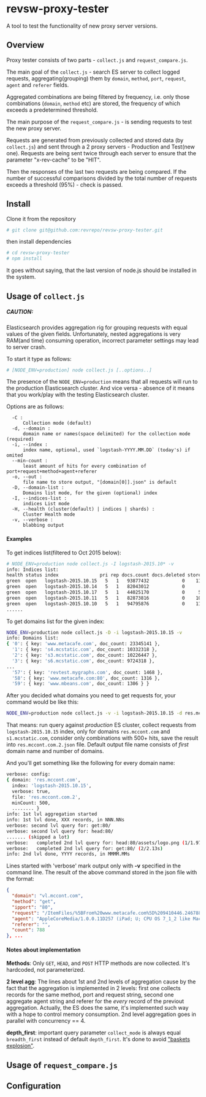 # revsw-proxy-tester
A tool to test the functionality of new proxy server versions.

## Overview

Proxy tester consists of two parts - `collect.js` and `request_compare.js`.

The main goal of the `collect.js` - search ES server to collect logged requests, aggregating(grouping) them by `domain`, `method`, `port`, `request`, `agent` and `referer` fields.

Aggregated combinations are being filtered by frequency, i.e. only those  combinations (`domain`, `method` etc) are stored, the frequency of which exceeds a predetermined threshold.

The main purpose of the `request_compare.js` - is sending requests to test the new proxy server.

Requests are generated from previously collected and stored data (by `collect.js`) and sent through a 2 proxy servers - Production and Test(new one). Requests are being sent twice through each server to ensure that the parameter "x-rev-cache" to be "HIT".

Then the responses of the last two requests are being compared.
If the number of successful comparisons divided by the total number of requests exceeds a threshold (95%) - check is passed.


## Install

Clone it from the repository
```bash
# git clone git@github.com:revrepo/revsw-proxy-tester.git
```
then install dependencies
```bash
# cd revsw-proxy-tester
# npm install
```
It goes without saying, that the last version of node.js should be installed in the system.


## Usage of `collect.js`
##### CAUTION:
Elasticsearch provides aggregation rig for grouping requests with equal values of the given fields. Unfortunately, nested aggregations is very RAM(and time) consuming operation, incorrect parameter settings may lead to server crash.

To start it type as follows:
```bash
# [NODE_ENV=production] node collect.js [..options..]
```
The presence of the `NODE_ENV=production` means that all requests will run to the production Elasticsearch cluster. And vice versa - absence of it means that you work/play with the testing Elasticsearch cluster.

Options are as follows:
```
  -C :
      Collection mode (default)
  -d, --domain :
      domain name or names(space delimited) for the collection mode (required)
  -i, --index :
      index name, optional, used `logstash-YYYY.MM.DD` (today's) if omited
  --min-count :
      least amount of hits for every combination of port+request+method+agent+referer
  -o, --out :
      file name to store output, "[domain[0]].json" is default
  -D, --domain-list :
      Domains list mode, for the given (optional) index
  -I, --indices-list :
      indices List mode
  -H, --health (cluster(default) | indices | shards) :
      Cluster Health mode
  -v, --verbose :
      blabbing output
```


#### Examples
To get indices list(filtered to Oct 2015 below):
```bash
# NODE_ENV=production node collect.js -I logstash-2015.10* -v
info: Indices list:
health status index               pri rep docs.count docs.deleted store.size pri.store.size
green  open   logstash-2015.10.15   5   1   93877432            0    115.9gb         57.9gb
green  open   logstash-2015.10.14   5   1   82043012            0      102gb           51gb
green  open   logstash-2015.10.17   5   1   44025170            0     55.4gb         27.5gb
green  open   logstash-2015.10.11   5   1   82873816            0    101.8gb         50.9gb
green  open   logstash-2015.10.10   5   1   94795876            0    115.3gb         57.6gb
......
```
To get domains list for the given index:
```bash
NODE_ENV=production node collect.js -D -i logstash-2015.10.15 -v
info: Domains list:
{ '0': { key: 'www.metacafe.com', doc_count: 23345141 },
  '1': { key: 's4.mcstatic.com', doc_count: 10332318 },
  '2': { key: 's3.mcstatic.com', doc_count: 10226447 },
  '3': { key: 's6.mcstatic.com', doc_count: 9724318 },
...
  '57': { key: 'revtest.mygraphs.com', doc_count: 1468 },
  '58': { key: 'www.metacafe.com:80', doc_count: 1316 },
  '59': { key: 'www.mbeans.com', doc_count: 1306 } }
```
After you decided what domains you need to get requests for, your command would be like this:
```bash
NODE_ENV=production node collect.js -v -i logstash-2015.10.15 -d res.mccont.com s1.mcstatic.com --min-count 500
```
That means: run query against _production_ ES cluster, collect requests from `logstash-2015.10.15` index, only for domains `res.mccont.com` and `s1.mcstatic.com`, consider only combinations with 500+ hits, save the result into `res.mccont.com.2.json` file. Default output file name consists of _first_ domain name and number of domains.

And you'll get something like the following for every domain name:
```bash
verbose: config:
{ domain: 'res.mccont.com',
  index: 'logstash-2015.10.15',
  verbose: true,
  file: 'res.mccont.com.2',
  minCount: 500,
  ........ }
info: 1st lvl aggregation started
info: 1st lvl done, XXX records, in NNN.NNs
verbose: second lvl query for: get:80/
verbose: second lvl query for: head:80/
....... (skipped a lot)
verbose:   completed 2nd lvl query for: head:80/assets/logo.png (1/1.97s)
verbose:   completed 2nd lvl query for: get:80/ (2/2.13s)
info: 2nd lvl done, YYYY records, in MMMM.MMs
```
Lines started with 'verbose' mark output only with __-v__ specified in the command line.
The result of the above command stored in the json file with the format:
```json
{
  "domain": "vl.mccont.com",
  "method": "get",
  "ipport": "80",
  "request": "/ItemFiles/%5BFrom%20www.metacafe.com%5D%209410446.24678844.4.mp4?__gda__=1443980028_82f115d343b6170fa44c730e7cf0532f&",
  "agent": "AppleCoreMedia/1.0.0.11D257 (iPad; U; CPU OS 7_1_2 like Mac OS X; en_us)",
  "referer": "",
  "count": 788
}, ...
```
#### Notes about implementation

__Methods__: Only `GET`, `HEAD`, and `POST` HTTP methods are now collected. It's hardcoded, not parameterized.

__2 level agg__: The lines about 1st and 2nd levels of aggregation cause by the fact that the aggregation is implemented in 2 levels: first one collects records for the same method, port and request string, second one aggregate agent string and referer for the _every_ record of the previout aggregation. Actually, the ES does the same, it's implemented such way with a hope to control memory consumption. 2nd level aggregation goes in parallel with concurrency == 4.

__depth_first__: important query parameter `collect_mode` is always equal `breadth_first` instead of default `depth_first`.
It's done to avoid ["baskets explosion"](https://www.elastic.co/guide/en/elasticsearch/guide/current/_preventing_combinatorial_explosions.html).


## Usage of `request_compare.js`

## Configuration

